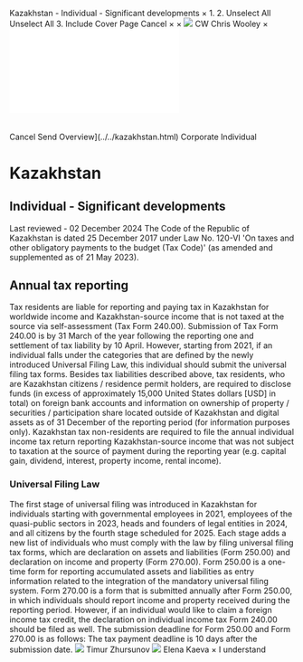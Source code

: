 Kazakhstan - Individual - Significant developments
×
1.
2.
Unselect All
Unselect All
3.
Include Cover Page
Cancel
×
×
![](../../-/media/world-wide-tax-summaries/attachments/global---chris-wooley.ashx%3Frev=ac5e5f3223b34096b1afc2a6009c7320&revision=ac5e5f32-23b3-4096-b1af-c2a6009c7320&hash=859B7ADC84DC2CBEC9760E9E6EE7DE6D0A8BFCDF)
CW
Chris Wooley
×
![](significant-developments.html)
######
Cancel
Send
Overview](../../kazakhstan.html)
Corporate
Individual
# Kazakhstan
## Individual - Significant developments
Last reviewed - 02 December 2024
The Code of the Republic of Kazakhstan is dated 25 December 2017 under Law No. 120-VI 'On taxes and other obligatory payments to the budget (Tax Code)' (as amended and supplemented as of 21 May 2023).
## Annual tax reporting
Tax residents are liable for reporting and paying tax in Kazakhstan for worldwide income and Kazakhstan-source income that is not taxed at the source via self-assessment (Tax Form 240.00). Submission of Tax Form 240.00 is by 31 March of the year following the reporting one and settlement of tax liability by 10 April.
However, starting from 2021, if an individual falls under the categories that are defined by the newly introduced Universal Filing Law, this individual should submit the universal filing tax forms.
Besides tax liabilities described above, tax residents, who are Kazakhstan citizens / residence permit holders, are required to disclose funds (in excess of approximately 15,000 United States dollars [USD] in total) on foreign bank accounts and information on ownership of property / securities / participation share located outside of Kazakhstan and digital assets as of 31 December of the reporting period (for information purposes only).
Kazakhstan tax non-residents are required to file the annual individual income tax return reporting Kazakhstan-source income that was not subject to taxation at the source of payment during the reporting year (e.g. capital gain, dividend, interest, property income, rental income).
### Universal Filing Law
The first stage of universal filing was introduced in Kazakhstan for individuals starting with governmental employees in 2021, employees of the quasi-public sectors in 2023, heads and founders of legal entities in 2024, and all citizens by the fourth stage scheduled for 2025.
Each stage adds a new list of individuals who must comply with the law by filing universal filing tax forms, which are declaration on assets and liabilities (Form 250.00) and declaration on income and property (Form 270.00).
Form 250.00 is a one-time form for reporting accumulated assets and liabilities as entry information related to the integration of the mandatory universal filing system.
Form 270.00 is a form that is submitted annually after Form 250.00, in which individuals should report income and property received during the reporting period. However, if an individual would like to claim a foreign income tax credit, the declaration on individual income tax Form 240.00 should be filed as well.
The submission deadline for Form 250.00 and Form 270.00 is as follows:
The tax payment deadline is 10 days after the submission date.
![](../../-/media/world-wide-tax-summaries/attachments/kazakhstan---timur-zhursunov.ashx%3Frev=845caeeb5ff0488fb5a5b5796bd321d1&revision=845caeeb-5ff0-488f-b5a5-b5796bd321d1&hash=7481FE1BAA4E2A8FD67750DF0E28AC9761CD8D7E)
Timur Zhursunov
![](../../-/media/world-wide-tax-summaries/attachments/kazakhstan---elena-kaeva.ashx%3Frev=fb7205a3944e42c39633c17ebfdc9c7d&revision=fb7205a3-944e-42c3-9633-c17ebfdc9c7d&hash=43E03F8EF38342CEFD5ED70FA03F0F4FF27FBA95)
Elena Kaeva
×
I understand